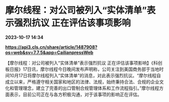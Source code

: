 # 摩尔线程：对公司被列入“实体清单”表示强烈抗议 正在评估该事项影响

**2023-10-17 14:34**

**https://api3.cls.cn/share/article/1487908?os=web&sv=7.7.5&app=CailianpressWeb**

【摩尔线程：对公司被列入“实体清单”表示强烈抗议 正在评估该事项影响】《科创板日报》17日讯，摩尔线程今日晚间发布声明称，公司关注到美国商务部于当地时间10月17日将摩尔线程列入“实体清单”的消息，对此表示强烈抗议。“摩尔线程自成立以来，严格遵守相关国家和地区的法律、法规，始终秉持合法、合规的企业文化和管理理念，建立了完善的出口管制合规管理体系和工作流程指引。”摩尔线程方面表示，目前公司正在与各方积极沟通，对于该事项的影响正在评估。